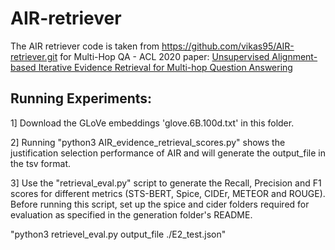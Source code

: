 # AIR-retriever
The AIR retriever code is taken from https://github.com/vikas95/AIR-retriever.git for Multi-Hop QA - ACL 2020 paper: [Unsupervised Alignment-based Iterative Evidence Retrieval for Multi-hop Question Answering](https://arxiv.org/abs/2005.01218)

## Running Experiments:

1] Download the GLoVe embeddings 'glove.6B.100d.txt' in this folder.

2] Running "python3 AIR_evidence_retrieval_scores.py" shows the justification selection performance of AIR and will generate the output_file in the tsv format.

3] Use the "retrieval_eval.py" script to generate the Recall, Precision and F1 scores for different metrics (STS-BERT, Spice, CIDEr, METEOR and ROUGE). Before running this script, set up the spice and cider folders required for evaluation as specified in the generation folder's README.

"python3 retrievel_eval.py output_file ./E2_test.json"
